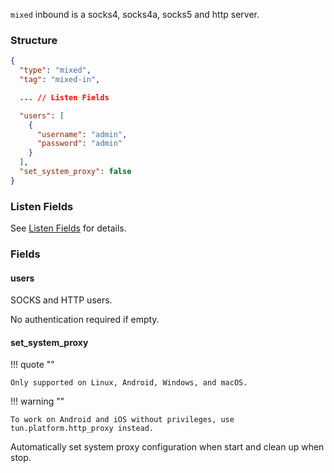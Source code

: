`mixed` inbound is a socks4, socks4a, socks5 and http server.

### Structure

```json
{
  "type": "mixed",
  "tag": "mixed-in",

  ... // Listen Fields

  "users": [
    {
      "username": "admin",
      "password": "admin"
    }
  ],
  "set_system_proxy": false
}
```

### Listen Fields

See [Listen Fields](/configuration/shared/listen/) for details.

### Fields

#### users

SOCKS and HTTP users.

No authentication required if empty.

#### set_system_proxy

!!! quote ""

    Only supported on Linux, Android, Windows, and macOS.

!!! warning ""

    To work on Android and iOS without privileges, use tun.platform.http_proxy instead.

Automatically set system proxy configuration when start and clean up when stop.
